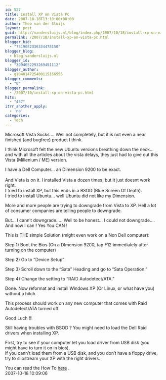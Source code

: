 ```yaml
---
id: 527
title: Install XP on Vista PC
date: 2007-10-18T13:10:00+00:00
author: Theo van der Sluijs
layout: post
guid: http://vandersluijs.nl/blog/index.php/2007/10/18/install-xp-on-vista-pc/
permalink: /2007/10/install-xp-on-vista-pc.html
blogger_bid:
  - "7319082336334478150"
blogger_blog:
  - blog.vandersluijs.nl
blogger_id:
  - "3994652293269451112"
blogger_author:
  - g104814725400115166555
blogger_comments:
  - "0"
blogger_permalink:
  - /2007/10/install-xp-on-vista-pc.html
hits:
  - "457"
itrr_another_apply:
  - 'no'
categories:
  - Tech
---
```

Microsoft Vista Sucks&#8230;. Well not completely, but it is not even a near finished (and bugfree) product I think. 

I think Microsoft felt the new Ubuntu versions breathing down the neck&#8230; and with all the articles about the vista delays, they just had to give out this Vista (Millenium / ME) version. 

I have a Dell Computer&#8230; an Dimension 9200 to be exact.   
<a name="more"></a>  
And Vista is on it. I installed Vista a dozen times, but it just doesnt work right.   
I tried to install XP, but this ends in a BSOD (Blue Screen Of Death).   
I tried to install Ubuntu&#8230; well Ubuntu did not like my Dimension. 

More and more people are trying to downgrade from Vista to XP. Hell a lot of consumer companies are telling people to downgrade. 

But&#8230; I cann&#8217;t downgrade&#8230;.. Well to be honest&#8230; I could not downgrade&#8230;. And now I can ! Yes You CAN ! 

This is THE simple Solution (might even work on a Non Dell computer): 

Step 1) Boot the Bios (On a DImension 9200, tap F12 immediately after turning on the computer) 

Step 2) Go to &#8220;Device Setup&#8221; 

Step 3) Scroll down to the &#8220;Sata&#8221; Heading and go to &#8220;Sata Operation.&#8221; 

Step 4) Change the setting to &#8220;RAID Autodetect/ATA.&#8221; 

Done. Now reformat and install Windows XP (Or Linux, or what have you) without a hitch. 

This process should work on any new computer that comes with Raid Autodetect/ATA turned off. 

Good Luch !!! 

Still having troubles with BSOD ? You might need to load the Dell Raid drivers when installing XP. 

First, try to see if your computer let you load driver from USB disk (you might have to turn it on in bios).   
If you cann&#8217;t load them from a USB disk, and you don&#8217;t have a floppy drive, try to slipstream your XP with the right drivers. 

You can read the How To <a target="_blank" href="http://www.maximumpc.com/article/How-To--Slipstream-your-XP-installation">here</a> .   
2007-10-18 10:09:06